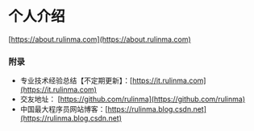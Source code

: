# 个人介绍

[https://about.rulinma.com](https://about.rulinma.com)

### 附录

* 专业技术经验总结【不定期更新】：[https://it.rulinma.com](https://it.rulinma.com)
* 交友地址： [https://github.com/rulinma](https://github.com/rulinma)
* 中国最大程序员网站博客：[https://rulinma.blog.csdn.net](https://rulinma.blog.csdn.net)
